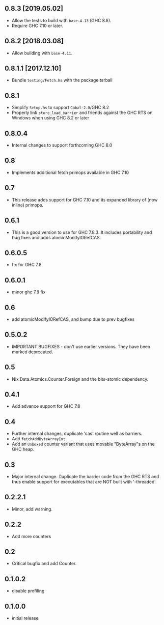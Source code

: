 ## 0.8.3 [2019.05.02]
* Allow the tests to build with `base-4.13` (GHC 8.8).
* Require GHC 7.10 or later.

## 0.8.2 [2018.03.08]
* Allow building with `base-4.11`.

## 0.8.1.1 [2017.12.10]
* Bundle `testing/Fetch.hs` with the package tarball

## 0.8.1
* Simplify `Setup.hs` to support `Cabal-2.0`/GHC 8.2
* Properly link `store_load_barrier` and friends against the GHC RTS on Windows
  when using GHC 8.2 or later

## 0.8.0.4
* Internal changes to support forthcoming GHC 8.0

## 0.8
* Implements additional fetch primops available in GHC 7.10

## 0.7
* This release adds support for GHC 7.10 and its expanded library of (now inline) primops.

## 0.6.1
* This is a good version to use for GHC 7.8.3.  It includes portability and bug fixes
  and adds atomicModifyIORefCAS.

## 0.6.0.5
* fix for GHC 7.8

## 0.6.0.1
* minor ghc 7.8 fix

## 0.6
* add atomicModifyIORefCAS, and bump due to prev bugfixes

## 0.5.0.2
* IMPORTANT BUGFIXES - don't use earlier versions.  They have been marked deprecated.

## 0.5
* Nix Data.Atomics.Counter.Foreign and the bits-atomic dependency.

## 0.4.1
* Add advance support for GHC 7.8

## 0.4
* Further internal changes, duplicate 'cas' routine well as barriers.
* Add `fetchAddByteArrayInt`
* Add an `Unboxed` counter variant that uses movable "ByteArray"s on the GHC heap.

## 0.3
* Major internal change.  Duplicate the barrier code from the GHC RTS and thus
  enable support for executables that are NOT built with '-threaded'.

## 0.2.2.1
* Minor, add warning.

## 0.2.2
* Add more counters

## 0.2
* Critical bugfix and add Counter.

## 0.1.0.2
* disable profiling

## 0.1.0.0
* initial release
